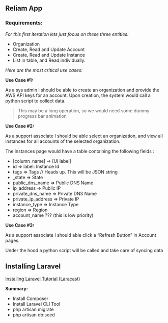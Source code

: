 
<h2>Reliam App</h2>

<h3>Requirements:</h3>

<i>For this first iteration lets just focus 
on these three entities:</i>

<ul>
<li>Organization</li>
<li>Create, Read and Update Account</li>
<li>Create, Read and Update Instance</li>
<li>List in table, and Read individually.</li>
</ul>

<i>Here are the most critical use cases:</i>

<strong>Use Case #1:</strong>

<p>As a sys admin I should be able to create an organization 
and provide the AWS API keys for an account. Upon creation, 
the system would call a python script to collect data. </p>

<blockquote>This may be a long operation, so we would
 need some dummy progress bar animation</blockquote>

<strong>Use Case #2:</strong>
<p>As a support associate I should be able select an organization, 
and view all instances for all accounts of the selected organization. </p>

<p>The instances page would have a table 
containing the following fields : </p>

<ul>
	<li>[column_name] => [UI label]</li>
	<li>id   =>  label: Instance Id</li>
	<li>tags  =>  Tags       // Heads up. This will be JSON string</li>
	<li>_state  =>  State</li>
	<li>public_dns_name => Public DNS Name</li>
	<li>ip_address  =>  Public IP</li>             
	<li>private_dns_name  => Private DNS Name</li>
	<li>private_ip_address  => Private IP</li>
	<li>instance_type  =>  Instance Type</li>
	<li>region  =>  Region</li>
	<li>account_name ??? (this is low priority)</li>
</ul>


<strong>Use Case #3:</strong>
<p>As a support associate I should able click a 
“Refresh Button” in Account pages. 
<p>Under the hood a python script will be called 
and take care of syncing data</p>


<h2>Installing Laravel</h2>

<div><a href="https://laracasts.com/lessons/laravel-installation-for-newbs">Installing Laravel Tutorial (Laracast)</a></div>

<strong>Summary:</strong>
<ul>
<li>Install Composer</li>
<li>Install Laravel CLI Tool</li>
<li>php artisan migrate</li>
<li>php artisan db:seed</li>
</ul>








